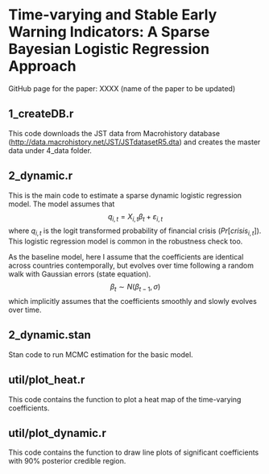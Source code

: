 # Time-varying and Stable Early Warning Indicators: A Sparse Bayesian Logistic Regression Approach

GitHub page for the paper: XXXX (name of the paper to be updated)

## 1_createDB.r
This code downloads the JST data from Macrohistory database (http://data.macrohistory.net/JST/JSTdatasetR5.dta) and creates the master data under 4_data folder.

## 2_dynamic.r
This is the main code to estimate a sparse dynamic logistic regression model. The model assumes that 
$$q_{i,t} = X_{i,t}\beta_t + \varepsilon_{i,t}$$
where $q_{i,t}$ is the logit transformed probability of financial crisis ($Pr[crisis_{i,t}]$). This logistic regression model is common in the robustness check too. 

As the baseline model, here I assume that the coefficients are identical across countries contemporally, but evolves over time following a random walk with Gaussian errors (state equation).
$$\beta_t \sim N(\beta_{t-1}, \sigma)$$
which implicitly assumes that the coefficients smoothly and slowly evolves over time.

## 2_dynamic.stan
Stan code to run MCMC estimation for the basic model.

## util/plot_heat.r
This code contains the function to plot a heat map of the time-varying coefficients. 

## util/plot_dynamic.r
This code contains the function to draw line plots of significant coefficients with 90% posterior credible region.
